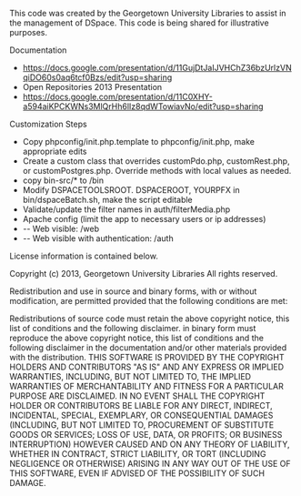 This code was created by the Georgetown University Libraries to assist in the management of DSpace.
This code is being shared for illustrative purposes.  

Documentation
* https://docs.google.com/presentation/d/11GujDtJaIJVHChZ36bzUrlzVNqiDO60s0aq6tcf0Bzs/edit?usp=sharing
* Open Repositories 2013 Presentation
* https://docs.google.com/presentation/d/11C0XHY-a594aiKPCKWNs3MlQrHh6lIz8qdWTowiavNo/edit?usp=sharing

Customization Steps
* Copy phpconfig/init.php.template to phpconfig/init.php, make appropriate edits
* Create a custom class that overrides customPdo.php, customRest.php, or customPostgres.php.  Override methods with local values as needed.
* copy bin-src/* to /bin
* Modify DSPACETOOLSROOT. DSPACEROOT, YOURPFX in bin/dspaceBatch.sh, make the script editable
* Validate/update the filter names in auth/filterMedia.php
* Apache config (limit the app to necessary users or ip addresses)
* -- Web visible: /web
* -- Web visible with authentication: /auth

License information is contained below.

Copyright (c) 2013, Georgetown University Libraries All rights reserved.

Redistribution and use in source and binary forms, with or without modification, are permitted provided that the following conditions are met:

Redistributions of source code must retain the above copyright notice, this list of conditions and the following disclaimer. 
in binary form must reproduce the above copyright notice, this list of conditions and the following disclaimer in the documentation and/or other materials 
provided with the distribution. THIS SOFTWARE IS PROVIDED BY THE COPYRIGHT HOLDERS AND CONTRIBUTORS "AS IS" AND ANY EXPRESS OR IMPLIED WARRANTIES, INCLUDING, 
BUT NOT LIMITED TO, THE IMPLIED WARRANTIES OF MERCHANTABILITY AND FITNESS FOR A PARTICULAR PURPOSE ARE DISCLAIMED. 
IN NO EVENT SHALL THE COPYRIGHT HOLDER OR CONTRIBUTORS BE LIABLE FOR ANY DIRECT, INDIRECT, INCIDENTAL, SPECIAL, EXEMPLARY, OR CONSEQUENTIAL DAMAGES 
(INCLUDING, BUT NOT LIMITED TO, PROCUREMENT OF SUBSTITUTE GOODS OR SERVICES; LOSS OF USE, DATA, OR PROFITS; OR BUSINESS INTERRUPTION) 
HOWEVER CAUSED AND ON ANY THEORY OF LIABILITY, WHETHER IN CONTRACT, STRICT LIABILITY, OR TORT (INCLUDING NEGLIGENCE OR OTHERWISE) 
ARISING IN ANY WAY OUT OF THE USE OF THIS SOFTWARE, EVEN IF ADVISED OF THE POSSIBILITY OF SUCH DAMAGE.
